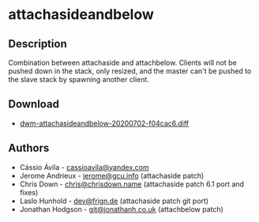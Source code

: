 attachasideandbelow
===================

Description
-----------
Combination between attachaside and attachbelow. Clients will not be pushed down in the
stack, only resized, and the master can't be pushed to the slave stack by spawning another
client.

Download
--------
* [dwm-attachasideandbelow-20200702-f04cac6.diff](dwm-attachasideandbelow-20200702-f04cac6.diff)


Authors
-------
* Cássio Ávila - <cassioavila@yandex.com>
* Jerome Andrieux - <jerome@gcu.info> (attachaside patch)
* Chris Down - <chris@chrisdown.name> (attachaside patch 6.1 port and fixes)
* Laslo Hunhold - <dev@frign.de> (attachaside patch git port)
* Jonathan Hodgson - <git@jonathanh.co.uk> (attachbelow patch)
